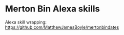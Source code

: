 # Merton Bin Alexa skills

Alexa skill wrapping: https://github.com/MatthewJamesBoyle/mertonbindates